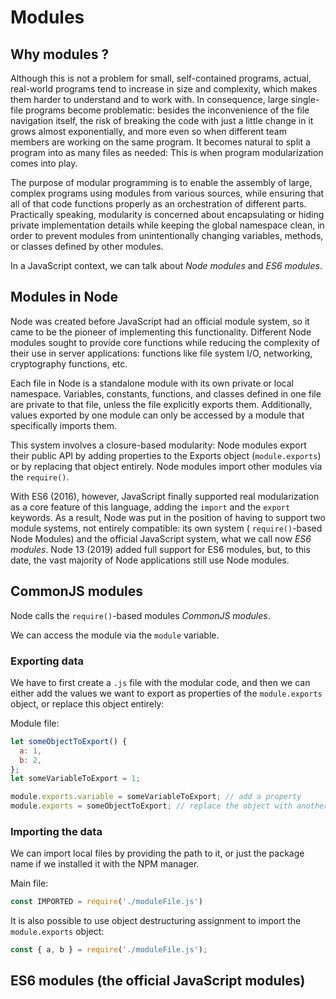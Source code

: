 # Modules

## Why modules ?

Although this is not a problem for small, self-contained programs, actual, real-world programs tend to increase in size and complexity, which makes them harder to understand and to work with. In consequence, large single-file programs become problematic: besides the inconvenience of the file navigation itself, the risk of breaking the code with just a little change in it grows almost exponentially, and more even so when different team members are working on the same program. It becomes natural to split a program into as many files as needed: This is when program modularization comes into play.

The purpose of modular programming is to enable the assembly of large, complex programs using  modules from various sources, while ensuring that all of that code functions properly as an orchestration of different parts. Practically speaking, modularity is concerned about encapsulating or hiding private implementation details while keeping the global namespace clean, in order to prevent modules from unintentionally changing variables, methods, or classes defined by other modules.

In a JavaScript context, we can talk about _Node modules_ and _ES6 modules_.

## Modules in Node

Node was created before JavaScript had an official module system, so it came to be the pioneer of implementing this functionality. Different Node modules sought to provide core functions while reducing the complexity of their use in server applications: functions like file system I/O, networking, cryptography functions, etc.

Each file in Node is a standalone module with its own private or local namespace. Variables, constants, functions, and classes defined in one file are private to that file, unless the file explicitly exports them. Additionally, values exported by one module can only be accessed by a module that specifically imports them.

This system involves a closure-based modularity: Node modules export their public API by adding properties to the Exports object (`module.exports`) or by replacing that object entirely. Node modules import other modules via the `require()`.

With ES6 (2016), however, JavaScript finally supported real modularization as a core feature of this language, adding the `import` and the `export` keywords. As a result, Node was put in the position of having to support two module systems, not entirely compatible: its own system ( `require()`-based Node Modules) and the official JavaScript system, what we call now _ES6 modules_. Node 13 (2019) added full support for ES6 modules, but, to this date, the vast majority of Node applications still use Node modules.

## CommonJS modules

Node calls the `require()`-based modules _CommonJS modules_. 

We can access the module via the `module` variable.

### Exporting data

We have to first create a `.js` file with the modular code, and then we can either add the values we want to export as properties of the `module.exports` object, or replace this object entirely:

Module file:

```js
let someObjectToExport() {
  a: 1,
  b: 2,
};
let someVariableToExport = 1;

module.exports.variable = someVariableToExport; // add a property
module.exports = someObjectToExport; // replace the object with another value
```

### Importing the data

We can import local files by providing the path to it, or just the package name if we installed it with the NPM manager.

Main file:

```js
const IMPORTED = require('./moduleFile.js')
```

It is also possible to use object destructuring assignment to import the `module.exports` object:

```js
const { a, b } = require('./moduleFile.js');
```

## ES6 modules (the official JavaScript modules)



